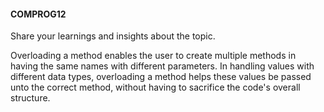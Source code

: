 #### COMPROG12
Share your learnings and insights about the topic.

Overloading a method enables the user to create multiple methods in having the same names with different parameters. In handling values with different data types, overloading a method helps these values be passed unto the correct method, without having to sacrifice the code's overall structure.